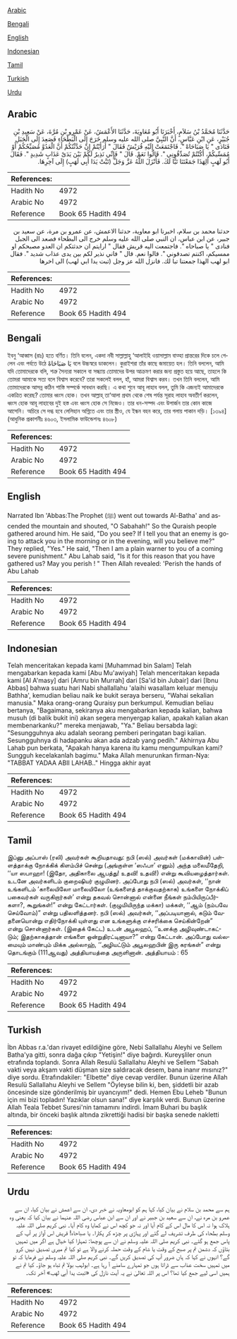 [Arabic](#arabic)

[Bengali](#bengali)

[English](#english)

[Indonesian](#indonesian)

[Tamil](#tamil)

[Turkish](#turkish)

[Urdu](#urdu)

## Arabic


<div dir="rtl" lang="ar" style={{fontSize:'larger',backgroundColor:'#f8f9fa',padding:20}}>
حَدَّثَنَا مُحَمَّدُ بْنُ سَلاَمٍ، أَخْبَرَنَا أَبُو مُعَاوِيَةَ، حَدَّثَنَا الأَعْمَشُ، عَنْ عَمْرِو بْنِ مُرَّةَ، عَنْ سَعِيدِ بْنِ جُبَيْرٍ، عَنِ ابْنِ عَبَّاسٍ، أَنَّ النَّبِيَّ صلى الله عليه وسلم خَرَجَ إِلَى الْبَطْحَاءِ فَصَعِدَ إِلَى الْجَبَلِ فَنَادَى ‏"‏ يَا صَبَاحَاهْ ‏"‏‏.‏ فَاجْتَمَعَتْ إِلَيْهِ قُرَيْشٌ فَقَالَ ‏"‏ أَرَأَيْتُمْ إِنْ حَدَّثْتُكُمْ أَنَّ الْعَدُوَّ مُصَبِّحُكُمْ أَوْ مُمَسِّيكُمْ، أَكُنْتُمْ تُصَدِّقُونِي ‏"‏‏.‏ قَالُوا نَعَمْ‏.‏ قَالَ ‏"‏ فَإِنِّي نَذِيرٌ لَكُمْ بَيْنَ يَدَىْ عَذَابٍ شَدِيدٍ ‏"‏‏.‏ فَقَالَ أَبُو لَهَبٍ أَلِهَذَا جَمَعْتَنَا تَبًّا لَكَ‏.‏ فَأَنْزَلَ اللَّهُ عَزَّ وَجَلَّ ‏(‏تَبَّتْ يَدَا أَبِي لَهَبٍ‏)‏ إِلَى آخِرِهَا‏.‏
</div>
<div style={{backgroundColor:'#f8f9fa',padding:20, marginBottom: 10}}><table> <thead> <tr> <th>References:</th> <th></th> </tr> </thead> <tbody><tr><td>Hadith No</td><td>4972</td></tr><tr><td>Arabic No</td><td>4972</td></tr><tr><td>Reference</td><td>Book 65 Hadith 494</td></tr></tbody></table></div>


<div dir="rtl" lang="ar" style={{fontSize:'larger',backgroundColor:'#f8f9fa',padding:20}}>
حدثنا محمد بن سلام، اخبرنا ابو معاوية، حدثنا الاعمش، عن عمرو بن مرة، عن سعيد بن جبير، عن ابن عباس، ان النبي صلى الله عليه وسلم خرج الى البطحاء فصعد الى الجبل فنادى " يا صباحاه ". فاجتمعت اليه قريش فقال " ارايتم ان حدثتكم ان العدو مصبحكم او ممسيكم، اكنتم تصدقوني ". قالوا نعم. قال " فاني نذير لكم بين يدى عذاب شديد ". فقال ابو لهب الهذا جمعتنا تبا لك. فانزل الله عز وجل (تبت يدا ابي لهب) الى اخرها
</div>
<div style={{backgroundColor:'#f8f9fa',padding:20, marginBottom: 10}}><table> <thead> <tr> <th>References:</th> <th></th> </tr> </thead> <tbody><tr><td>Hadith No</td><td>4972</td></tr><tr><td>Arabic No</td><td>4972</td></tr><tr><td>Reference</td><td>Book 65 Hadith 494</td></tr></tbody></table></div>

## Bengali


<div dir="ltr" lang="bn" style={{fontSize:'larger',backgroundColor:'#f8f9fa',padding:20}}>
ইবনু ‘আব্বাস (রাঃ) হতে বর্ণিত। তিনি বলেন, একদা নবী সাল্লাল্লাহু ‘আলাইহি ওয়াসাল্লাম বাত্হা প্রান্তরের দিকে চলে গেলেন এবং পর্বতে উঠে يَا صَبَاحَاهْ বলে উচ্চস্বরে ডাকলেন। কুরাইশরা তাঁর কাছে জমায়েত হল। তিনি বললেন, আমি যদি তোমাদেরকে বলি, শত্রু সৈন্যরা সকালে বা সন্ধ্যায় তোমাদের উপর আক্রমণ করার জন্য প্রস্তুত হয়ে আছে, তাহলে কি তোমরা আমাকে সত্য বলে বিশ্বাস করেবে? তারা সকলেই বলল, হাঁ, আমরা বিশ্বাস করব। তখন তিনি বললেন, আমি তোমাদেরকে আসন্ন কঠিন শাস্তি সম্পর্কে সাবধান করছি। এ কথা শুনে আবূ লাহাব বলল, তুমি কি এজন্যই আমাদেরকে একত্রিত করেছ? তোমার ধ্বংস হোক। তখন আল্লাহ্ তা‘আলা প্রথম থেকে শেষ পর্যন্ত সূরাহ লাহাব অবতীর্ণ করলেন, ধ্বংস হোক আবূ লাহাবের দুই হস্ত এবং ধ্বংস হোক সে নিজেও। তার ধন-সম্পদ এবং উপার্জন তার কোন কাজে আসেনি। অচিরে সে দগ্ধ হবে লেলিহান অগ্নিতে এবং তার স্ত্রীও, যে ইন্ধন বহন করে, তার গলায় পাকান দড়ি। [১৩৯৪] (আধুনিক প্রকাশনীঃ ৪৬০৩, ইসলামিক ফাউন্ডেশনঃ ৪৬০৮)
</div>
<div style={{backgroundColor:'#f8f9fa',padding:20, marginBottom: 10}}><table> <thead> <tr> <th>References:</th> <th></th> </tr> </thead> <tbody><tr><td>Hadith No</td><td>4972</td></tr><tr><td>Arabic No</td><td>4972</td></tr><tr><td>Reference</td><td>Book 65 Hadith 494</td></tr></tbody></table></div>

## English


<div dir="ltr" lang="en" style={{fontSize:'larger',backgroundColor:'#f8f9fa',padding:20}}>
Narrated Ibn 'Abbas:The Prophet (ﷺ) went out towards Al-Batha' and ascended the mountain and shouted, "O Sabahah!" So the Quraish people gathered around him. He said, "Do you see? If I tell you that an enemy is going to attack you in the morning or in the evening, will you believe me?" They replied, "Yes." He said, "Then I am a plain warner to you of a coming severe punishment." Abu Lahab said, "Is it for this reason that you have gathered us? May you perish ! " Then Allah revealed: 'Perish the hands of Abu Lahab
</div>
<div style={{backgroundColor:'#f8f9fa',padding:20, marginBottom: 10}}><table> <thead> <tr> <th>References:</th> <th></th> </tr> </thead> <tbody><tr><td>Hadith No</td><td>4972</td></tr><tr><td>Arabic No</td><td>4972</td></tr><tr><td>Reference</td><td>Book 65 Hadith 494</td></tr></tbody></table></div>

## Indonesian


<div dir="ltr" lang="id" style={{fontSize:'larger',backgroundColor:'#f8f9fa',padding:20}}>
Telah menceritakan kepada kami [Muhammad bin Salam] Telah mengabarkan kepada kami [Abu Mu'awiyah] Telah menceritakan kepada kami [Al A'masy] dari [Amru bin Murrah] dari [Sa'id bin Jubair] dari [Ibnu Abbas] bahwa suatu hari Nabi shallallahu 'alaihi wasallam keluar menuju Bathha', kemudian beliau naik ke bukit seraya berseru, "Wahai sekalian manusia." Maka orang-orang Quraisy pun berkumpul. Kemudian beliau bertanya, "Bagaimana, sekiranya aku mengabarkan kepada kalian, bahwa musuh (di balik bukit ini) akan segera menyergap kalian, apakah kalian akan membenarkanku?" mereka menjawab, "Ya." Beliau bersabda lagi: "Sesungguhnya aku adalah seorang pemberi peringatan bagi kalian. Sesungguhnya di hadapanku akan ada adzab yang pedih." Akhirnya Abu Lahab pun berkata, "Apakah hanya karena itu kamu mengumpulkan kami? Sungguh kecelakanlah bagimu." Maka Allah menurunkan firman-Nya: "TABBAT YADAA ABII LAHAB.." Hingga akhir ayat
</div>
<div style={{backgroundColor:'#f8f9fa',padding:20, marginBottom: 10}}><table> <thead> <tr> <th>References:</th> <th></th> </tr> </thead> <tbody><tr><td>Hadith No</td><td>4972</td></tr><tr><td>Arabic No</td><td>4972</td></tr><tr><td>Reference</td><td>Book 65 Hadith 494</td></tr></tbody></table></div>

## Tamil


<div dir="ltr" lang="ta" style={{fontSize:'larger',backgroundColor:'#f8f9fa',padding:20}}>
இப்னு அப்பாஸ் (ரலி) அவர்கள் கூறியதாவது: நபி (ஸல்) அவர்கள் (மக்காவின்) பள்ளத்தாக்கு நோக்கிக் கிளம்பிச் சென்று (அங்குள்ள ‘ஸஃபா’ எனும்) அந்த மலைமீதேறி, ‘‘யா ஸபாஹா! (இதோ, அதிகாலை ஆபத்து! உதவி! உதவி!) என்று கூவியழைத்தார்கள். உடனே அவர்களிடம் குறைஷியர் குழுமினர். அப்போது நபி (ஸல்) அவர்கள், ‘‘நான் உங்களிடம் ‘காலையிலோ மாலையிலோ (உங்களைத் தாக்குவதற்காக) உங்களை நோக்கிப் பகைவர்கள் வருகிறார்கள்’ என்று தகவல் சொன்னால் என்னை நீங்கள் நம்பியிருப்பீர்களா?, கூறுங்கள்!” என்று கேட்டார்கள். (குழுமியிருந்த மக்கா) மக்கள், ‘‘ஆம் (நம்பவே செய்வோம்)” என்று பதிலளித்தனர். நபி (ஸல்) அவர்கள், ‘‘அப்படியானால், கடும் வேதனையொன்று எதிர்நோக்கி யுள்ளது என உங்களுக்கு எச்சரிக்கை செய்கின்றேன்” என்று சொன்னார்கள். (இதைக் கேட்ட) உடன் அபூலஹப், ‘‘உனக்கு அழிவுண்டாகட்டும்; இதற்காகத்தான் எங்களை ஒன்றுதிரட்டினாயா?” என்று கேட்டான். அப்போது வல்லமையும் மாண்பும் மிக்க அல்லாஹ், ‘‘அழியட்டும் அபூலஹபின் இரு கரங்கள்” என்று தொடங்கும் (111ஆவது) அத்தியாயத்தை அருளினான். அத்தியாயம் : 65
</div>
<div style={{backgroundColor:'#f8f9fa',padding:20, marginBottom: 10}}><table> <thead> <tr> <th>References:</th> <th></th> </tr> </thead> <tbody><tr><td>Hadith No</td><td>4972</td></tr><tr><td>Arabic No</td><td>4972</td></tr><tr><td>Reference</td><td>Book 65 Hadith 494</td></tr></tbody></table></div>

## Turkish


<div dir="ltr" lang="tr" style={{fontSize:'larger',backgroundColor:'#f8f9fa',padding:20}}>
İbn Abbas r.a.'dan rivayet edildiğine göre, Nebi Sallallahu Aleyhi ve Sellem Batha'ya gitti, sonra dağa çıkıp "Yetişin!" diye bağırdı. Kureyşliler onun etrafında toplandı. Sonra Allah Resulü Sallallahu Aleyhi ve Sellem "Sabah vakti veya akşam vakti düşman size saldıracak desem, bana inanır mısınız?" diye sordu. Etrafındakiler: "Elbette" diye cevap verdiler. Bunun üzerine Allah Resulü Sallallahu Aleyhi ve Sellem "Öyleyse bilin ki, ben, şiddetli bir azab öncesinde size gönderilmiş bir uyancıyım!" dedi. Hemen Ebu Leheb "Bunun için mi bizi topladın! Yazıklar olsun sana!" diye karşılık verdi. Bunun üzerine Allah Teala Tebbet Suresi'nin tamamını indirdi. İmam Buhari bu başlık altında, bir önceki başlık altında zikrettiği hadisi bir başka senede nakletti
</div>
<div style={{backgroundColor:'#f8f9fa',padding:20, marginBottom: 10}}><table> <thead> <tr> <th>References:</th> <th></th> </tr> </thead> <tbody><tr><td>Hadith No</td><td>4972</td></tr><tr><td>Arabic No</td><td>4972</td></tr><tr><td>Reference</td><td>Book 65 Hadith 494</td></tr></tbody></table></div>

## Urdu


<div dir="rtl" lang="ur" style={{fontSize:'larger',backgroundColor:'#f8f9fa',padding:20}}>
ہم سے محمد بن سلام نے بیان کیا، کہا ہم کو ابومعاویہ نے خبر دی، ان سے اعمش نے بیان کیا، ان سے عمرو بن مرہ نے، ان سے سعید بن جبیر نے اور ان سے ابن عباس رضی اللہ عنہما نے بیان کیا کہ یعنی وہ ہلاک ہوا نہ اس کا مال اس کے کام آیا اور نہ جو کچھ اس نے کمایا وہ کام آیا۔ نبی کریم صلی اللہ علیہ وسلم بطحاء کی طرف تشریف لے گئے اور پہاڑی پر چڑھ کر پکارا۔ یا صباحاہ! قریش اس آواز پر آپ کے پاس جمع ہو گئے۔ نبی کریم صلی اللہ علیہ وسلم نے ان سے پوچھا: تمہارا کیا خیال ہے اگر میں تمہیں بتاؤں کہ دشمن تم پر صبح کے وقت یا شام کے وقت حملہ کرنے والا ہے تو کیا تم میری تصدیق نہیں کرو گے؟ انہوں نے کہا کہ ہاں ضرور آپ کی تصدیق کریں گے۔ نبی کریم صلی اللہ علیہ وسلم نے فرمایا کہ تو میں تمہیں سخت عذاب سے ڈراتا ہوں جو تمہارے سامنے آ رہا ہے۔ ابولہب بولا تم تباہ ہو جاؤ۔ کیا تم نے ہمیں اسی لیے جمع کیا تھا؟ اس پر اللہ تعالیٰ نے یہ آیت نازل کی «تبت يدا أبي لهب‏» آخر تک۔
</div>
<div style={{backgroundColor:'#f8f9fa',padding:20, marginBottom: 10}}><table> <thead> <tr> <th>References:</th> <th></th> </tr> </thead> <tbody><tr><td>Hadith No</td><td>4972</td></tr><tr><td>Arabic No</td><td>4972</td></tr><tr><td>Reference</td><td>Book 65 Hadith 494</td></tr></tbody></table></div>